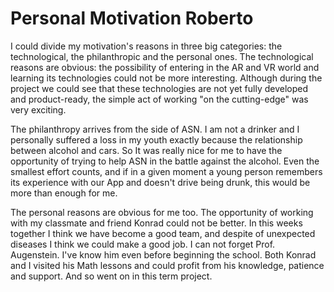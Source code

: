 # Personal Motivation Roberto

I could divide my motivation's reasons in three big categories: the technological, the philanthropic and the personal ones.
The technological reasons are obvious: the possibility of entering in the AR and VR world and learning its technologies could not be more interesting. Although during the project we could see that these technologies are not yet fully developed and product-ready, the simple act of working "on the cutting-edge" was very exciting. 

The philanthropy arrives from the side of ASN. I am not a drinker and I personally suffered a loss in my youth exactly because the relationship between alcohol and cars. So It was really nice for me to have the opportunity of trying to help ASN in the battle against the alcohol. Even the smallest effort counts, and if in a given moment a young person remembers its experience with our App and doesn't drive being drunk, this would be more than enough for me.

The personal reasons are obvious for me too. The opportunity of working with my classmate and friend Konrad could not be better. In this weeks together I think we have become a good team, and despite of unexpected diseases I think we could make a good job.
I can not forget Prof. Augenstein. I've know him even before beginning the school. Both Konrad and I visited his Math lessons and could profit from his knowledge,  patience and support. And so went on in this term project. 